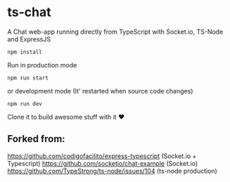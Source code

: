 # ts-chat
A Chat web-app running directly from TypeScript
with Socket.io, TS-Node and ExpressJS

```
npm install
```
Run in production mode
```
npm run start 
```
or development mode (It' restarted when source code changes)
```
npm run dev
```
Clone it to build awesome stuff with it ❤️

## Forked from:
https://github.com/codigofacilito/express-typescript (Socket.io + Typescript)
https://github.com/socketio/chat-example (Socket.io)
https://github.com/TypeStrong/ts-node/issues/104 (ts-node production)

